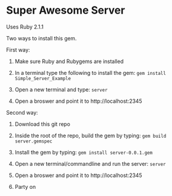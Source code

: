 Super Awesome Server
=====================================

Uses Ruby 2.1.1

Two ways to install this gem.

First way:

1. Make sure Ruby and Rubygems are installed

2. In a terminal type the following to install the gem:
	 ``` gem install Simple_Server_Example ```

3. Open a new terminal and type:
	 ``` server ```

4. Open a broswer and point it to http://localhost:2345

Second way:

1. Download this git repo

2. Inside the root of the repo, build the gem by typing:
	``` gem build server.gemspec ```

3. Install the gem by typing:
	``` gem install server-0.0.1.gem ```

4. Open a new terminal/commandline and run the server:
	``` server ```

5. Open a broswer and point it to http://localhost:2345

6. Party on